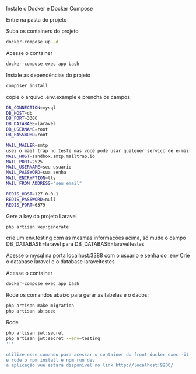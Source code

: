 Instale o Docker e Docker Compose

Entre na pasta do projeto

Suba os containers do projeto
```sh
docker-compose up -d
```
Acesse o container
```sh
docker-compose exec app bash
```

Instale as dependências do projeto
```sh
composer install
```

copie o arquivo .env.example e prencha os campos

```sh
DB_CONNECTION=mysql
DB_HOST=db
DB_PORT=3306
DB_DATABASE=laravel
DB_USERNAME=root
DB_PASSWORD=root

MAIL_MAILER=smtp
usei o mail trap no teste mas você pode usar qualquer serviço de e-mail
MAIL_HOST=sandbox.smtp.mailtrap.io 
MAIL_PORT=2525
MAIL_USERNAME=seu usuario
MAIL_PASSWORD=sua senha
MAIL_ENCRYPTION=tls
MAIL_FROM_ADDRESS="seu email"

REDIS_HOST=127.0.0.1
REDIS_PASSWORD=null
REDIS_PORT=6379

```

Gere a key do projeto Laravel
```sh
php artisan key:generate
```

crie um env.testing com as mesmas informações acima, só mude o campo DB_DATABASE=laravel para DB_DATABASE=laraveltestes

Acesse o mysql na porta localhost:3388 com o usuario e senha do .env
Crie o database laravel e o database laraveltestes

Acesse o container
```sh
docker-compose exec app bash
```

Rode os comandos abaixo para gerar as tabelas e o dados:

```sh
php artisan make migration
php artisan sb:seed
```

Rode 
```sh
php artisan jwt:secret
php artisan jwt:secret --env=testing
'''

utilize esse comando para acessar o container do front docker exec -it my_frontend /bin/bash
e rode o npm install e npm run dev
a aplicação vue estará disponível no link http://localhost:9200/



